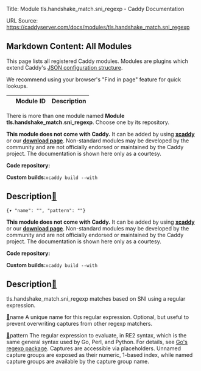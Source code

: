 Title: Module tls.handshake_match.sni_regexp - Caddy Documentation

URL Source: https://caddyserver.com/docs/modules/tls.handshake_match.sni_regexp

Markdown Content:
All Modules
-----------

This page lists all registered Caddy modules. Modules are plugins which extend Caddy's [JSON configuration structure](https://caddyserver.com/docs/json/).

We recommend using your browser's "Find in page" feature for quick lookups.

|  | Module ID | Description |
| --- | --- | --- |

There is more than one module named **Module tls.handshake_match.sni_regexp**. Choose one by its repository.

**This module does not come with Caddy.** It can be added by using **[xcaddy](https://caddyserver.com/docs/build#xcaddy)** or our **[download page](https://caddyserver.com/download)**. Non-standard modules may be developed by the community and are not officially endorsed or maintained by the Caddy project. The documentation is shown here only as a courtesy.

**Code repository:**

**Custom builds:**`xcaddy build --with`

Description[🔗](https://caddyserver.com/docs/modules/tls.handshake_match.sni_regexp#docs "Direct link")
-------------------------------------------------------------------------------------------------------

`{▾	"name": "",	"pattern": ""}`

**This module does not come with Caddy.** It can be added by using **[xcaddy](https://caddyserver.com/docs/build#xcaddy)** or our **[download page](https://caddyserver.com/download)**. Non-standard modules may be developed by the community and are not officially endorsed or maintained by the Caddy project. The documentation is shown here only as a courtesy.

**Code repository:**

**Custom builds:**`xcaddy build --with`

Description[🔗](https://caddyserver.com/docs/modules/tls.handshake_match.sni_regexp#docs "Direct link")
-------------------------------------------------------------------------------------------------------

tls.handshake_match.sni_regexp matches based on SNI using a regular expression.

[🔗](https://caddyserver.com/docs/modules/tls.handshake_match.sni_regexp#name)name
A unique name for this regular expression. Optional, but useful to prevent overwriting captures from other regexp matchers.

[🔗](https://caddyserver.com/docs/modules/tls.handshake_match.sni_regexp#pattern)pattern
The regular expression to evaluate, in RE2 syntax, which is the same general syntax used by Go, Perl, and Python. For details, see [Go's regexp package](https://golang.org/pkg/regexp/). Captures are accessible via placeholders. Unnamed capture groups are exposed as their numeric, 1-based index, while named capture groups are available by the capture group name.
